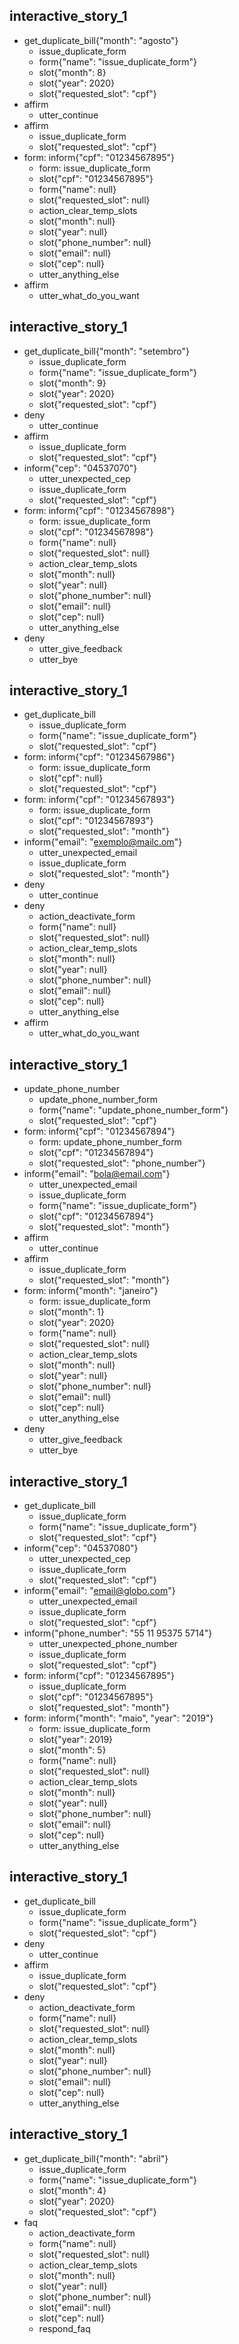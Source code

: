 
## interactive_story_1
* get_duplicate_bill{"month": "agosto"}
    - issue_duplicate_form
    - form{"name": "issue_duplicate_form"}
    - slot{"month": 8}
    - slot{"year": 2020}
    - slot{"requested_slot": "cpf"}
* affirm
    - utter_continue
* affirm
    - issue_duplicate_form
    - slot{"requested_slot": "cpf"}
* form: inform{"cpf": "01234567895"}
    - form: issue_duplicate_form
    - slot{"cpf": "01234567895"}
    - form{"name": null}
    - slot{"requested_slot": null}
    - action_clear_temp_slots
    - slot{"month": null}
    - slot{"year": null}
    - slot{"phone_number": null}
    - slot{"email": null}
    - slot{"cep": null}
    - utter_anything_else
* affirm
    - utter_what_do_you_want

## interactive_story_1
* get_duplicate_bill{"month": "setembro"}
    - issue_duplicate_form
    - form{"name": "issue_duplicate_form"}
    - slot{"month": 9}
    - slot{"year": 2020}
    - slot{"requested_slot": "cpf"}
* deny
    - utter_continue
* affirm
    - issue_duplicate_form
    - slot{"requested_slot": "cpf"}
* inform{"cep": "04537070"}
    - utter_unexpected_cep
    - issue_duplicate_form
    - slot{"requested_slot": "cpf"}
* form: inform{"cpf": "01234567898"}
    - form: issue_duplicate_form
    - slot{"cpf": "01234567898"}
    - form{"name": null}
    - slot{"requested_slot": null}
    - action_clear_temp_slots
    - slot{"month": null}
    - slot{"year": null}
    - slot{"phone_number": null}
    - slot{"email": null}
    - slot{"cep": null}
    - utter_anything_else
* deny
    - utter_give_feedback
    - utter_bye

## interactive_story_1
* get_duplicate_bill
    - issue_duplicate_form
    - form{"name": "issue_duplicate_form"}
    - slot{"requested_slot": "cpf"}
* form: inform{"cpf": "01234567986"}
    - form: issue_duplicate_form
    - slot{"cpf": null}
    - slot{"requested_slot": "cpf"}
* form: inform{"cpf": "01234567893"}
    - form: issue_duplicate_form
    - slot{"cpf": "01234567893"}
    - slot{"requested_slot": "month"}
* inform{"email": "exemplo@mailc.om"}
    - utter_unexpected_email
    - issue_duplicate_form
    - slot{"requested_slot": "month"}
* deny
    - utter_continue
* deny
    - action_deactivate_form
    - form{"name": null}
    - slot{"requested_slot": null}
    - action_clear_temp_slots
    - slot{"month": null}
    - slot{"year": null}
    - slot{"phone_number": null}
    - slot{"email": null}
    - slot{"cep": null}
    - utter_anything_else
* affirm
    - utter_what_do_you_want

## interactive_story_1
* update_phone_number
    - update_phone_number_form
    - form{"name": "update_phone_number_form"}
    - slot{"requested_slot": "cpf"}
* form: inform{"cpf": "01234567894"}
    - form: update_phone_number_form
    - slot{"cpf": "01234567894"}
    - slot{"requested_slot": "phone_number"}
* inform{"email": "bola@email.com"}
    - utter_unexpected_email
    - issue_duplicate_form
    - form{"name": "issue_duplicate_form"}
    - slot{"cpf": "01234567894"}
    - slot{"requested_slot": "month"}
* affirm
    - utter_continue
* affirm
    - issue_duplicate_form
    - slot{"requested_slot": "month"}
* form: inform{"month": "janeiro"}
    - form: issue_duplicate_form
    - slot{"month": 1}
    - slot{"year": 2020}
    - form{"name": null}
    - slot{"requested_slot": null}
    - action_clear_temp_slots
    - slot{"month": null}
    - slot{"year": null}
    - slot{"phone_number": null}
    - slot{"email": null}
    - slot{"cep": null}
    - utter_anything_else
* deny
    - utter_give_feedback
    - utter_bye

## interactive_story_1
* get_duplicate_bill
    - issue_duplicate_form
    - form{"name": "issue_duplicate_form"}
    - slot{"requested_slot": "cpf"}
* inform{"cep": "04537080"}
    - utter_unexpected_cep
    - issue_duplicate_form
    - slot{"requested_slot": "cpf"}
* inform{"email": "email@globo.com"}
    - utter_unexpected_email
    - issue_duplicate_form
    - slot{"requested_slot": "cpf"}
* inform{"phone_number": "55 11 95375 5714"}
    - utter_unexpected_phone_number
    - issue_duplicate_form
    - slot{"requested_slot": "cpf"}
* form: inform{"cpf": "01234567895"}
    - issue_duplicate_form
    - slot{"cpf": "01234567895"}
    - slot{"requested_slot": "month"}
* form: inform{"month": "maio", "year": "2019"}
    - form: issue_duplicate_form
    - slot{"year": 2019}
    - slot{"month": 5}
    - form{"name": null}
    - slot{"requested_slot": null}
    - action_clear_temp_slots
    - slot{"month": null}
    - slot{"year": null}
    - slot{"phone_number": null}
    - slot{"email": null}
    - slot{"cep": null}
    - utter_anything_else

## interactive_story_1
* get_duplicate_bill
    - issue_duplicate_form
    - form{"name": "issue_duplicate_form"}
    - slot{"requested_slot": "cpf"}
* deny
    - utter_continue
* affirm
    - issue_duplicate_form
    - slot{"requested_slot": "cpf"}
* deny
    - action_deactivate_form
    - form{"name": null}
    - slot{"requested_slot": null}
    - action_clear_temp_slots
    - slot{"month": null}
    - slot{"year": null}
    - slot{"phone_number": null}
    - slot{"email": null}
    - slot{"cep": null}
    - utter_anything_else
    
## interactive_story_1
* get_duplicate_bill{"month": "abril"}
    - issue_duplicate_form
    - form{"name": "issue_duplicate_form"}
    - slot{"month": 4}
    - slot{"year": 2020}
    - slot{"requested_slot": "cpf"}
* faq
    - action_deactivate_form
    - form{"name": null}
    - slot{"requested_slot": null}
    - action_clear_temp_slots
    - slot{"month": null}
    - slot{"year": null}
    - slot{"phone_number": null}
    - slot{"email": null}
    - slot{"cep": null}
    - respond_faq